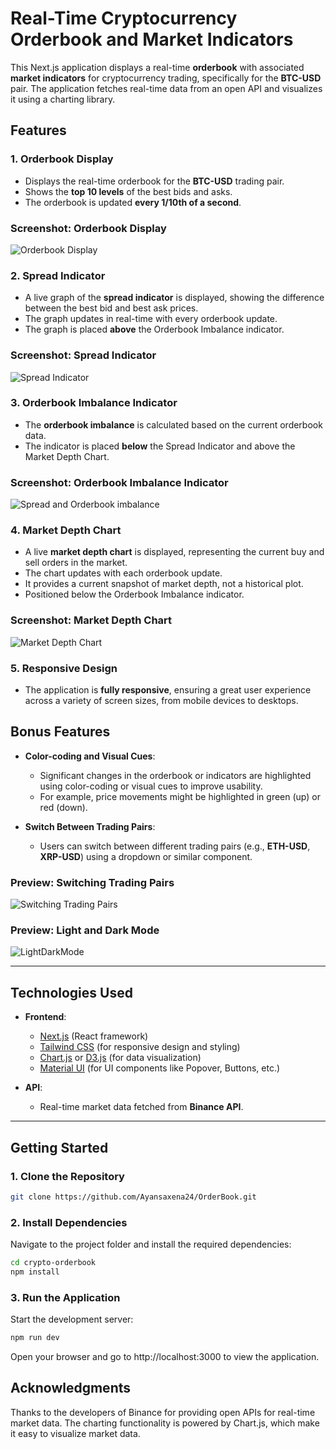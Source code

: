 # Real-Time Cryptocurrency Orderbook and Market Indicators

This Next.js application displays a real-time **orderbook** with associated **market indicators** for cryptocurrency trading, specifically for the **BTC-USD** pair. The application fetches real-time data from an open API and visualizes it using a charting library.

## Features

### 1. **Orderbook Display**
- Displays the real-time orderbook for the **BTC-USD** trading pair.
- Shows the **top 10 levels** of the best bids and asks.
- The orderbook is updated **every 1/10th of a second**.

### Screenshot: Orderbook Display
![Orderbook Display](https://github.com/user-attachments/assets/b732fc44-8d20-40b9-95f4-e8a6e82812f7)


### 2. **Spread Indicator**
- A live graph of the **spread indicator** is displayed, showing the difference between the best bid and best ask prices.
- The graph updates in real-time with every orderbook update.
- The graph is placed **above** the Orderbook Imbalance indicator.

### Screenshot: Spread Indicator
![Spread Indicator](https://github.com/user-attachments/assets/9552d81f-7fad-491c-82e5-1f1bd629ba05)


### 3. **Orderbook Imbalance Indicator**
- The **orderbook imbalance** is calculated based on the current orderbook data.
- The indicator is placed **below** the Spread Indicator and above the Market Depth Chart.

### Screenshot: Orderbook Imbalance Indicator
![Spread and Orderbook imbalance](https://github.com/user-attachments/assets/08458571-0ddc-4990-b131-7acd742fbc44)


### 4. **Market Depth Chart**
- A live **market depth chart** is displayed, representing the current buy and sell orders in the market.
- The chart updates with each orderbook update.
- It provides a current snapshot of market depth, not a historical plot.
- Positioned below the Orderbook Imbalance indicator.

### Screenshot: Market Depth Chart
![Market Depth Chart](https://github.com/user-attachments/assets/fd737bb7-b7c4-4251-8542-90e3d40c0f9a)


### 5. **Responsive Design**
- The application is **fully responsive**, ensuring a great user experience across a variety of screen sizes, from mobile devices to desktops.


## Bonus Features

- **Color-coding and Visual Cues**: 
    - Significant changes in the orderbook or indicators are highlighted using color-coding or visual cues to improve usability.
    - For example, price movements might be highlighted in green (up) or red (down).

- **Switch Between Trading Pairs**: 
    - Users can switch between different trading pairs (e.g., **ETH-USD**, **XRP-USD**) using a dropdown or similar component.

### Preview: Switching Trading Pairs
![Switching Trading Pairs](https://github.com/user-attachments/assets/f2cd6d88-8b84-4659-b1e1-fc9086d95d5e)

### Preview: Light and Dark Mode
![LightDarkMode](https://github.com/user-attachments/assets/ea8495c7-406b-4f4b-bc22-36254808136e)


---

## Technologies Used

- **Frontend**: 
  - [Next.js](https://nextjs.org/) (React framework)
  - [Tailwind CSS](https://tailwindcss.com/) (for responsive design and styling)
  - [Chart.js](https://www.chartjs.org/) or [D3.js](https://d3js.org/) (for data visualization)
  - [Material UI](https://mui.com/) (for UI components like Popover, Buttons, etc.)
  
- **API**: 
  - Real-time market data fetched from **Binance API**.

---

## Getting Started

### 1. Clone the Repository

```bash
git clone https://github.com/Ayansaxena24/OrderBook.git
```

### 2. Install Dependencies
Navigate to the project folder and install the required dependencies:
```bash
cd crypto-orderbook
npm install
```

### 3. Run the Application
Start the development server:
```bash
npm run dev
```

Open your browser and go to http://localhost:3000 to view the application.

## Acknowledgments
Thanks to the developers of Binance for providing open APIs for real-time market data.
The charting functionality is powered by Chart.js, which make it easy to visualize market data.
